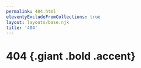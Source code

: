 ```yaml
---
permalink: 404.html
eleventyExcludeFromCollections: true
layout: layouts/base.njk
title: '404'
---
```

# 404 {.giant .bold .accent}
<p>
	<script>document.write(`There is no ${window.location.pathname} page.`)
	</script>
</p>

<!--

Read more: https://www.11ty.dev/docs/quicktips/not-found/

This is compatible with:

- GitHub Pages: https://help.github.com/articles/creating-a-custom-404-page-for-your-github-pages-site/
- GitLab Pages: https://docs.gitlab.com/ee/user/project/pages/introduction.html#custom-error-codes-pages
- Netlify: https://www.netlify.com/docs/redirects/#custom-404
- Cloudflare Pages: https://developers.cloudflare.com/pages/platform/serving-pages/#not-found-behavior
- Vercel: https://vercel.com/guides/custom-404-page#static-site-generator-ssg
-->
